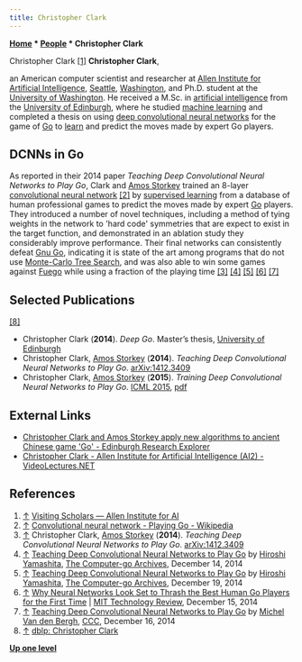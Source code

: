```yaml
---
title: Christopher Clark
---
```

**[Home](Home "Home") * [People](People "People") * Christopher Clark**

[](https://allenai.org/visitors.html) Christopher Clark <a id="cite-note-1" href="#cite-ref-1">[1]</a>
**Christopher Clark**,

an American computer scientist and researcher at [Allen Institute for Artificial Intelligence](https://en.wikipedia.org/wiki/Allen_Institute_for_AI), [Seattle](https://en.wikipedia.org/wiki/Seattle), [Washington](<https://en.wikipedia.org/wiki/Washington_(state)>), and Ph.D. student at the [University of Washington](https://en.wikipedia.org/wiki/University_of_Washington).
He received a M.Sc. in [artificial intelligence](Artificial_Intelligence "Artificial Intelligence") from the [University of Edinburgh](University_of_Edinburgh "University of Edinburgh"), where he studied [machine learning](Learning "Learning")
and completed a thesis on using [deep convolutional neural networks](Neural_Networks#Convolutional "Neural Networks") for the game of [Go](Go "Go") to [learn](Deep_Learning "Deep Learning") and predict the moves made by expert Go players.

## DCNNs in Go

As reported in their 2014 paper *Teaching Deep Convolutional Neural Networks to Play Go*, Clark and [Amos Storkey](Amos_Storkey "Amos Storkey") trained an 8-layer [convolutional neural network](Go#CNN "Go") <a id="cite-note-2" href="#cite-ref-2">[2]</a> by [supervised learning](Supervised_Learning "Supervised Learning") from a database of human professional games to predict the moves made by expert [Go](Go "Go") players.
They introduced a number of novel techniques, including a method of tying weights in the network to 'hard code' symmetries that are expect to exist in the target function,
and demonstrated in an ablation study they considerably improve performance. Their final networks can consistently defeat [Gnu Go](index.php?title=Gnu_Go&action=edit&redlink=1 "Gnu Go (page does not exist)"), indicating it is state of the art among programs that do not use [Monte-Carlo Tree Search](Monte-Carlo_Tree_Search "Monte-Carlo Tree Search"),
and was also able to win some games against [Fuego](https://www.game-ai-forum.org/icga-tournaments/program.php?id=535) while using a fraction of the playing time
<a id="cite-note-3" href="#cite-ref-3">[3]</a>
<a id="cite-note-4" href="#cite-ref-4">[4]</a>
<a id="cite-note-5" href="#cite-ref-5">[5]</a>
<a id="cite-note-6" href="#cite-ref-6">[6]</a>
<a id="cite-note-7" href="#cite-ref-7">[7]</a>

## Selected Publications

<a id="cite-note-8" href="#cite-ref-8">[8]</a>

- Christopher Clark (**2014**). *Deep Go*. Master’s thesis, [University of Edinburgh](University_of_Edinburgh "University of Edinburgh")
- Christopher Clark, [Amos Storkey](Amos_Storkey "Amos Storkey") (**2014**). *Teaching Deep Convolutional Neural Networks to Play Go*. [arXiv:1412.3409](https://arxiv.org/abs/1412.3409)
- Christopher Clark, [Amos Storkey](Amos_Storkey "Amos Storkey") (**2015**). *Training Deep Convolutional Neural Networks to Play Go*. [ICML 2015](https://dblp.uni-trier.de/db/conf/icml/icml2015.html), [pdf](http://proceedings.mlr.press/v37/clark15.pdf)

## External Links

- [Christopher Clark and Amos Storkey apply new algorithms to ancient Chinese game 'Go' - Edinburgh Research Explorer](<https://www.research.ed.ac.uk/portal/en/clippings/christopher-clark-and-amos-storkey-apply-new-algorithms-to-ancient-chinese-game-go(75c8bf11-aab5-467a-8c73-a1f04022bdab).html>)
- [Christopher Clark - Allen Institute for Artificial Intelligence (AI2) - VideoLectures.NET](http://videolectures.net/christopher_clark/)

## References

1. <a id="cite-ref-1" href="#cite-note-1">↑</a> [Visiting Scholars — Allen Institute for AI](https://allenai.org/visitors.html)
1. <a id="cite-ref-2" href="#cite-note-2">↑</a> [Convolutional neural network - Playing Go - Wikipedia](https://en.wikipedia.org/wiki/Convolutional_neural_network#Playing_Go)
1. <a id="cite-ref-3" href="#cite-note-3">↑</a> Christopher Clark, [Amos Storkey](Amos_Storkey "Amos Storkey") (**2014**). *Teaching Deep Convolutional Neural Networks to Play Go*. [arXiv:1412.3409](http://arxiv.org/abs/1412.3409)
1. <a id="cite-ref-4" href="#cite-note-4">↑</a> [Teaching Deep Convolutional Neural Networks to Play Go](http://computer-go.org/pipermail/computer-go/2014-December/007010.html) by [Hiroshi Yamashita](Hiroshi_Yamashita "Hiroshi Yamashita"), [The Computer-go Archives](http://computer-go.org/pipermail/computer-go/), December 14, 2014
1. <a id="cite-ref-5" href="#cite-note-5">↑</a> [Teaching Deep Convolutional Neural Networks to Play Go](http://computer-go.org/pipermail/computer-go/2014-December/007041.html) by [Hiroshi Yamashita](Hiroshi_Yamashita "Hiroshi Yamashita"), [The Computer-go Archives](http://computer-go.org/pipermail/computer-go/), December 19, 2014
1. <a id="cite-ref-6" href="#cite-note-6">↑</a> [Why Neural Networks Look Set to Thrash the Best Human Go Players for the First Time](https://www.technologyreview.com/s/533496/why-neural-networks-look-set-to-thrash-the-best-human-go-players-for-the-first-time/) | [MIT Technology Review](https://en.wikipedia.org/wiki/MIT_Technology_Review), December 15, 2014
1. <a id="cite-ref-7" href="#cite-note-7">↑</a> [Teaching Deep Convolutional Neural Networks to Play Go](http://www.talkchess.com/forum/viewtopic.php?t=54663) by [Michel Van den Bergh](Michel_Van_den_Bergh "Michel Van den Bergh"), [CCC](CCC "CCC"), December 16, 2014
1. <a id="cite-ref-8" href="#cite-note-8">↑</a> [dblp: Christopher Clark](https://dblp.uni-trier.de/pers/hd/c/Clark:Christopher)

**[Up one level](People "People")**


